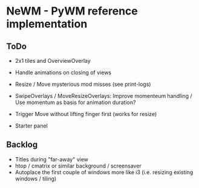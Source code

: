 # NeWM - PyWM reference implementation

## ToDo

- 2x1 tiles and OverviewOverlay
- Handle animations on closing of views

- Resize / Move mysterious mod misses (see print-logs)
- SwipeOverlays / MoveResizeOverlays: Improve momenteum handling / Use momentum as basis for animation duration?
- Trigger Move without lifting finger first (works for resize)

- Starter panel


## Backlog

- Titles during "far-away" view
- htop / cmatrix or similar background / screensaver
- Autoplace the first couple of windows more like i3 (i.e. resizing existing windows / tiling)
